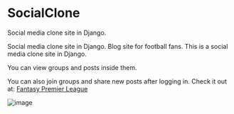 # SocialClone
Social media clone site in Django.        

Social media clone site in Django. Blog site for football fans.
This is a social media clone site in Django.

You can view groups and posts inside them.

You can also join groups and share new posts after logging in.
Check it out at: [Fantasy Premier League](https://socialclonegroups.herokuapp.com/)

![image](https://user-images.githubusercontent.com/57491280/175039642-26bae661-c0a7-4d43-8b43-182f588bb17f.png)
